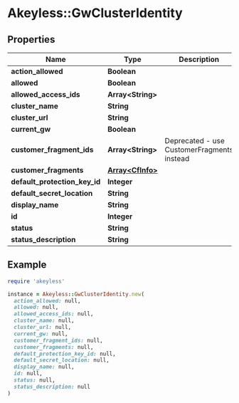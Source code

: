 # Akeyless::GwClusterIdentity

## Properties

| Name | Type | Description | Notes |
| ---- | ---- | ----------- | ----- |
| **action_allowed** | **Boolean** |  | [optional] |
| **allowed** | **Boolean** |  | [optional] |
| **allowed_access_ids** | **Array&lt;String&gt;** |  | [optional] |
| **cluster_name** | **String** |  | [optional] |
| **cluster_url** | **String** |  | [optional] |
| **current_gw** | **Boolean** |  | [optional] |
| **customer_fragment_ids** | **Array&lt;String&gt;** | Deprecated - use CustomerFragments instead | [optional] |
| **customer_fragments** | [**Array&lt;CfInfo&gt;**](CfInfo.md) |  | [optional] |
| **default_protection_key_id** | **Integer** |  | [optional] |
| **default_secret_location** | **String** |  | [optional] |
| **display_name** | **String** |  | [optional] |
| **id** | **Integer** |  | [optional] |
| **status** | **String** |  | [optional] |
| **status_description** | **String** |  | [optional] |

## Example

```ruby
require 'akeyless'

instance = Akeyless::GwClusterIdentity.new(
  action_allowed: null,
  allowed: null,
  allowed_access_ids: null,
  cluster_name: null,
  cluster_url: null,
  current_gw: null,
  customer_fragment_ids: null,
  customer_fragments: null,
  default_protection_key_id: null,
  default_secret_location: null,
  display_name: null,
  id: null,
  status: null,
  status_description: null
)
```

